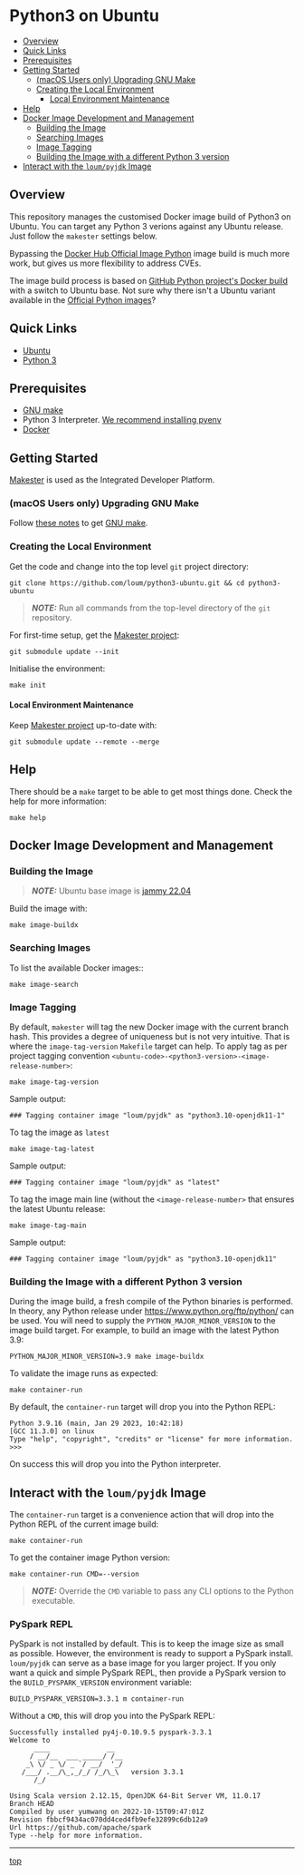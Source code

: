 # Python3 on Ubuntu
- [Overview](#overview)
- [Quick Links](#quick-links)
- [Prerequisites](#prerequisites)
- [Getting Started](#getting-started)
  - [(macOS Users only) Upgrading GNU Make](#macos-users-only-upgrading-gnu-make)
  - [Creating the Local Environment](#creating-the-local-environment)
    - [Local Environment Maintenance](#local-environment-maintenance)
- [Help](#help)
- [Docker Image Development and Management](#docker-image-development-and-management)
  - [Building the Image](#building-the-image)
  - [Searching Images](#searching-images)
  - [Image Tagging](#image-tagging)
  - [Building the Image with a different Python 3 version](#building-the-image-with-a-different-python-3-version)
- [Interact with the `loum/pyjdk` Image](#interact-with-the-loumpyjdk-image)

## Overview
This repository manages the customised Docker image build of Python3 on Ubuntu. You can target any Python 3 verions against any Ubuntu release. Just follow the `makester` settings below.

Bypassing the [Docker Hub Official Image Python](https://hub.docker.com/_/python>) image build is much more work, but gives us more flexibility to address CVEs.

The image build process is based on [GitHub Python project's Docker build](https://github.com/docker-library/python/blob/e0e01b8482ea14352c710134329cdd93ece88317/3.8/buster/slim/Dockerfile) with a switch to Ubuntu base. Not sure why there isn't a Ubuntu variant available in the [Official Python images](https://hub.docker.com/_/python)?

## Quick Links
- [Ubuntu](https://ubuntu.com/)
- [Python 3](https://www.python.org/)

## Prerequisites
- [GNU make](https://www.gnu.org/software/make/manual/make.html)
- Python 3 Interpreter. [We recommend installing pyenv](https://github.com/pyenv/pyenv)
- [Docker](https://www.docker.com/)

## Getting Started
[Makester](https://loum.github.io/makester/) is used as the Integrated Developer Platform.

### (macOS Users only) Upgrading GNU Make
Follow [these notes](https://loum.github.io/makester/macos/#upgrading-gnu-make-macos) to get [GNU make](https://www.gnu.org/software/make/manual/make.html).

### Creating the Local Environment
Get the code and change into the top level `git` project directory:
```
git clone https://github.com/loum/python3-ubuntu.git && cd python3-ubuntu
```

> **_NOTE:_** Run all commands from the top-level directory of the `git` repository.

For first-time setup, get the [Makester project](https://github.com/loum/makester.git):
```
git submodule update --init
```

Initialise the environment:
```
make init
```

#### Local Environment Maintenance
Keep [Makester project](https://github.com/loum/makester.git) up-to-date with:
```
git submodule update --remote --merge
```

## Help
There should be a `make` target to be able to get most things done. Check the help for more information:
```
make help
```

## Docker Image Development and Management

### Building the Image
> **_NOTE:_** Ubuntu base image is [jammy 22.04](https://hub.docker.com/_/ubuntu)

Build the image with:
```
make image-buildx
```
### Searching Images
To list the available Docker images::
```
make image-search
```
### Image Tagging
By default, `makester` will tag the new Docker image with the current branch hash. This provides a degree of uniqueness but is not very intuitive. That is where the `image-tag-version` `Makefile` target can help. To apply tag as per project tagging convention `<ubuntu-code>-<python3-version>-<image-release-number>`:
```
make image-tag-version
```

Sample output:
```
### Tagging container image "loum/pyjdk" as "python3.10-openjdk11-1"
```

To tag the image as `latest`
```
make image-tag-latest
```

Sample output:
```
### Tagging container image "loum/pyjdk" as "latest"
```

To tag the image main line (without the `<image-release-number>` that ensures the latest Ubuntu release:
```
make image-tag-main
```

Sample output:
```
### Tagging container image "loum/pyjdk" as "python3.10-openjdk11"
```

### Building the Image with a different Python 3 version
During the image build, a fresh compile of the Python binaries is performed. In theory, any Python release under https://www.python.org/ftp/python/ can be used. You will need to supply the `PYTHON_MAJOR_MINOR_VERSION` to the image build target. For example, to build an image with the latest Python 3.9:
```
PYTHON_MAJOR_MINOR_VERSION=3.9 make image-buildx
```

To validate the image runs as expected:
```
make container-run
```
By default, the `container-run` target will drop you into the Python REPL:
```
Python 3.9.16 (main, Jan 29 2023, 10:42:18)
[GCC 11.3.0] on linux
Type "help", "copyright", "credits" or "license" for more information.
>>>
```

On success this will drop you into the Python interpreter.

## Interact with the `loum/pyjdk` Image
The `container-run` target is a convenience action that will drop into the Python REPL of the current image build:
```
make container-run
```

To get the container image Python version:
```
make container-run CMD=--version
```
> **_NOTE:_** Override the `CMD` variable to pass any CLI options to the Python executable.

### PySpark REPL
PySpark is not installed by default. This is to keep the image size as small as possible. However, the environment is ready to support a PySpark install. `loum/pyjdk` can serve as a base image for you larger project. If you only want a quick and simple PySpark REPL, then provide a PySpark version to the `BUILD_PYSPARK_VERSION` environment variable:
```
BUILD_PYSPARK_VERSION=3.3.1 m container-run
```

Without a `CMD`, this will drop you into the PySpark REPL:
```
Successfully installed py4j-0.10.9.5 pyspark-3.3.1
Welcome to
      ____              __
     / __/__  ___ _____/ /__
    _\ \/ _ \/ _ `/ __/  '_/
   /___/ .__/\_,_/_/ /_/\_\   version 3.3.1
      /_/

Using Scala version 2.12.15, OpenJDK 64-Bit Server VM, 11.0.17
Branch HEAD
Compiled by user yumwang on 2022-10-15T09:47:01Z
Revision fbbcf9434ac070dd4ced4fb9efe32899c6db12a9
Url https://github.com/apache/spark
Type --help for more information.
```

---
[top](#python3-on-ubuntu)
